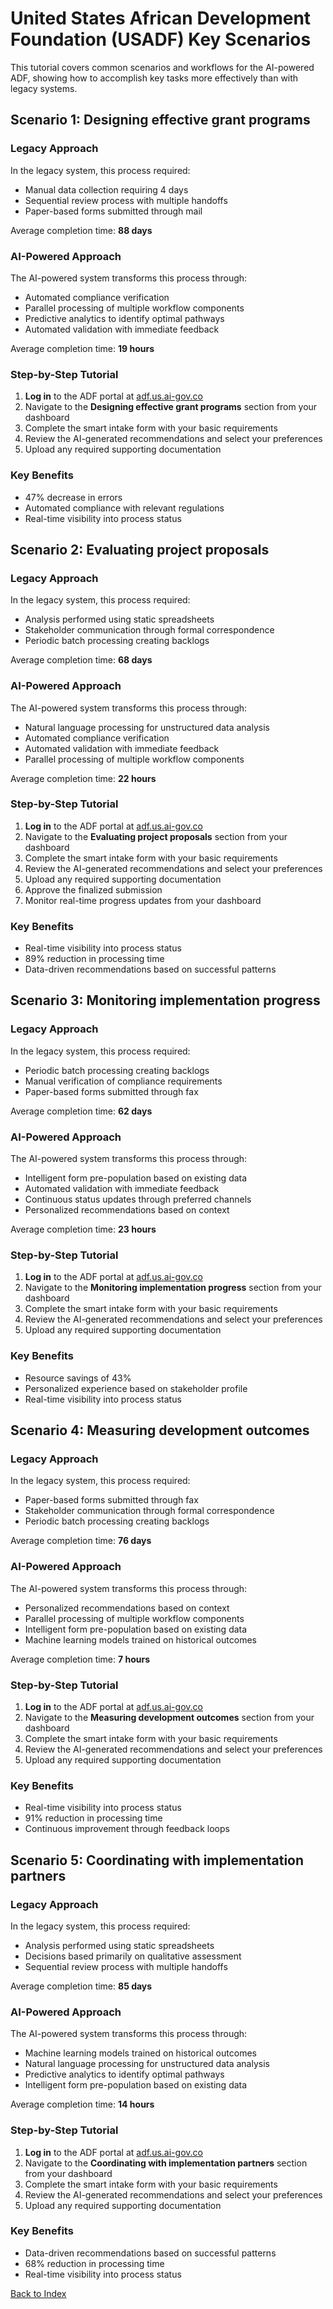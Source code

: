 # United States African Development Foundation (USADF) Key Scenarios

This tutorial covers common scenarios and workflows for the AI-powered ADF, showing how to accomplish key tasks more effectively than with legacy systems.

## Scenario 1: Designing effective grant programs

### Legacy Approach

In the legacy system, this process required:

- Manual data collection requiring 4 days
- Sequential review process with multiple handoffs
- Paper-based forms submitted through mail

Average completion time: **88 days**

### AI-Powered Approach

The AI-powered system transforms this process through:

- Automated compliance verification
- Parallel processing of multiple workflow components
- Predictive analytics to identify optimal pathways
- Automated validation with immediate feedback

Average completion time: **19 hours**

### Step-by-Step Tutorial

1. **Log in** to the ADF portal at [adf.us.ai-gov.co](https://adf.us.ai-gov.co)
2. Navigate to the **Designing effective grant programs** section from your dashboard
3. Complete the smart intake form with your basic requirements
4. Review the AI-generated recommendations and select your preferences
5. Upload any required supporting documentation

### Key Benefits

- 47% decrease in errors
- Automated compliance with relevant regulations
- Real-time visibility into process status

## Scenario 2: Evaluating project proposals

### Legacy Approach

In the legacy system, this process required:

- Analysis performed using static spreadsheets
- Stakeholder communication through formal correspondence
- Periodic batch processing creating backlogs

Average completion time: **68 days**

### AI-Powered Approach

The AI-powered system transforms this process through:

- Natural language processing for unstructured data analysis
- Automated compliance verification
- Automated validation with immediate feedback
- Parallel processing of multiple workflow components

Average completion time: **22 hours**

### Step-by-Step Tutorial

1. **Log in** to the ADF portal at [adf.us.ai-gov.co](https://adf.us.ai-gov.co)
2. Navigate to the **Evaluating project proposals** section from your dashboard
3. Complete the smart intake form with your basic requirements
4. Review the AI-generated recommendations and select your preferences
5. Upload any required supporting documentation
6. Approve the finalized submission
7. Monitor real-time progress updates from your dashboard

### Key Benefits

- Real-time visibility into process status
- 89% reduction in processing time
- Data-driven recommendations based on successful patterns

## Scenario 3: Monitoring implementation progress

### Legacy Approach

In the legacy system, this process required:

- Periodic batch processing creating backlogs
- Manual verification of compliance requirements
- Paper-based forms submitted through fax

Average completion time: **62 days**

### AI-Powered Approach

The AI-powered system transforms this process through:

- Intelligent form pre-population based on existing data
- Automated validation with immediate feedback
- Continuous status updates through preferred channels
- Personalized recommendations based on context

Average completion time: **23 hours**

### Step-by-Step Tutorial

1. **Log in** to the ADF portal at [adf.us.ai-gov.co](https://adf.us.ai-gov.co)
2. Navigate to the **Monitoring implementation progress** section from your dashboard
3. Complete the smart intake form with your basic requirements
4. Review the AI-generated recommendations and select your preferences
5. Upload any required supporting documentation

### Key Benefits

- Resource savings of 43%
- Personalized experience based on stakeholder profile
- Real-time visibility into process status

## Scenario 4: Measuring development outcomes

### Legacy Approach

In the legacy system, this process required:

- Paper-based forms submitted through fax
- Stakeholder communication through formal correspondence
- Periodic batch processing creating backlogs

Average completion time: **76 days**

### AI-Powered Approach

The AI-powered system transforms this process through:

- Personalized recommendations based on context
- Parallel processing of multiple workflow components
- Intelligent form pre-population based on existing data
- Machine learning models trained on historical outcomes

Average completion time: **7 hours**

### Step-by-Step Tutorial

1. **Log in** to the ADF portal at [adf.us.ai-gov.co](https://adf.us.ai-gov.co)
2. Navigate to the **Measuring development outcomes** section from your dashboard
3. Complete the smart intake form with your basic requirements
4. Review the AI-generated recommendations and select your preferences
5. Upload any required supporting documentation

### Key Benefits

- Real-time visibility into process status
- 91% reduction in processing time
- Continuous improvement through feedback loops

## Scenario 5: Coordinating with implementation partners

### Legacy Approach

In the legacy system, this process required:

- Analysis performed using static spreadsheets
- Decisions based primarily on qualitative assessment
- Sequential review process with multiple handoffs

Average completion time: **85 days**

### AI-Powered Approach

The AI-powered system transforms this process through:

- Machine learning models trained on historical outcomes
- Natural language processing for unstructured data analysis
- Predictive analytics to identify optimal pathways
- Intelligent form pre-population based on existing data

Average completion time: **14 hours**

### Step-by-Step Tutorial

1. **Log in** to the ADF portal at [adf.us.ai-gov.co](https://adf.us.ai-gov.co)
2. Navigate to the **Coordinating with implementation partners** section from your dashboard
3. Complete the smart intake form with your basic requirements
4. Review the AI-generated recommendations and select your preferences
5. Upload any required supporting documentation

### Key Benefits

- Data-driven recommendations based on successful patterns
- 68% reduction in processing time
- Real-time visibility into process status

[Back to Index](index.md)